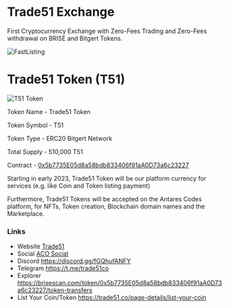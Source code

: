 # Trade51 Exchange
First Cryptocurrency Exchange with Zero-Fees Trading and Zero-Fees withdrawal on BRISE and Bitgert Tokens.

![FastListing](https://fast.antarescodes.space/trade51/t51listing.jpg)

# Trade51 Token (T51)

![T51 Token](https://fast.antarescodes.space/trade51/t51-128.png)

Token Name - Trade51 Token

Token Symbol - T51

Token Type - ERC20 Bitgert Network

Total Supply - 510,000 T51

Contract - [0x5b7735E05d8a58bdb833406f91aA0D73a6c23227](https://brisescan.com/address/0x5b7735E05d8a58bdb833406f91aA0D73a6c23227/transactions)

Starting in early 2023, Trade51 Token will be our platform currency for services (e.g. like Coin and Token listing payment)

Furthermore, Trade51 Tokens will be accepted on the Antares Codes platform, for NFTs, Token creation, Blockchain domain names and the Marketplace.

### Links
* Website [Trade51](https://trade51.co/)
* Social [ACO Social](https://aco.so/trade51)
* Discord https://discord.gg/fGQhufANFY
* Telegram https://t.me/trade51co
* Explorer https://brisescan.com/token/0x5b7735E05d8a58bdb833406f91aA0D73a6c23227/token-transfers
* List Your Coin/Token https://trade51.co/page-details/list-your-coin
